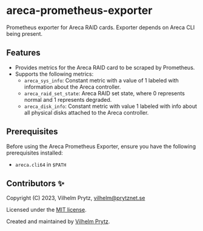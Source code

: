 # areca-prometheus-exporter

Prometheus exporter for Areca RAID cards. Exporter depends on Areca CLI being present.

## Features

- Provides metrics for the Areca RAID card to be scraped by Prometheus.
- Supports the following metrics:
  - `areca_sys_info`: Constant metric with a value of 1 labeled with information about the Areca controller.
  - `areca_raid_set_state`: Areca RAID set state, where 0 represents normal and 1 represents degraded.
  - `areca_disk_info`: Constant metric with value 1 labeled with info about all physical disks attached to the Areca controller.

## Prerequisites

Before using the Areca Prometheus Exporter, ensure you have the following prerequisites installed:

- `areca.cli64` in `$PATH`

## Contributors ✨

Copyright (C) 2023, Vilhelm Prytz, <vilhelm@prytznet.se>

Licensed under the [MIT license](LICENSE).

Created and maintained by [Vilhelm Prytz](https://github.com/vilhelmprytz).
